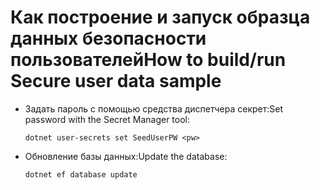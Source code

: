 # <a name="how-to-buildrun-secure-user-data-sample"></a><span data-ttu-id="93a3f-101">Как построение и запуск образца данных безопасности пользователей</span><span class="sxs-lookup"><span data-stu-id="93a3f-101">How to build/run Secure user data sample</span></span>

* <span data-ttu-id="93a3f-102">Задать пароль с помощью средства диспетчера секрет:</span><span class="sxs-lookup"><span data-stu-id="93a3f-102">Set password with the Secret Manager tool:</span></span>

  `dotnet user-secrets set SeedUserPW <pw>`

* <span data-ttu-id="93a3f-103">Обновление базы данных:</span><span class="sxs-lookup"><span data-stu-id="93a3f-103">Update the database:</span></span>

    `dotnet ef database update`
